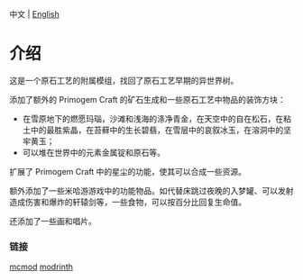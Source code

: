 中文 | [English](README_en.md)
# 介绍
这是一个原石工艺的附属模组，找回了原石工艺早期的异世界树。

添加了额外的 Primogem Craft 的矿石生成和一些原石工艺中物品的装饰方块：
* 在雪原地下的燃愿玛瑙，沙滩和浅海的涤净青金，在天空中的自在松石，在粘土中的最胜紫晶，在苔藓中的生长碧翡，在雪层中的哀叙冰玉，在溶洞中的坚牢黄玉；
* 可以堆在世界中的元素金属锭和原石等。

扩展了 Primogem Craft 中的星尘的功能，使其可以合成一些资源。

额外添加了一些米哈游游戏中的功能物品。如代替床跳过夜晚的入梦罐、可以发射造成伤害和爆炸的轩辕剑等，一些食物，可以按百分比回复生命值。

还添加了一些画和唱片。
### 链接
[mcmod](https://www.mcmod.cn/class/17477.html)
[modrinth](https://modrinth.com/mod/oneiricconcept)